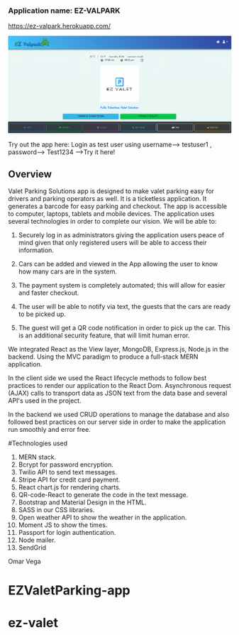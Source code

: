 ### Application name: EZ-VALPARK

https://ez-valpark.herokuapp.com/

![](/client/public/assets/images/githubreadme.PNG)

Try out the app here:
Login as test user using username--> testuser1 , password--> Test1234 -->Try it here!

## Overview

Valet Parking Solutions app is designed to make valet parking easy for drivers and parking operators as well. It is a ticketless application. It generates a barcode for easy parking and checkout. The app is accessible to computer, laptops, tablets and mobile devices. The application uses several technologies in order to complete our vision. We will be able to:

1. Securely log in as administrators giving the application users peace of mind given that only registered users will be able to access their information.

2. Cars can be added and viewed in the App allowing the user to know how many cars are in the system.

3. The payment system is completely automated; this will allow for easier and faster checkout.

4. The user will be able to notify via text, the guests that the cars are ready to be picked up.

5. The guest will get a QR code notification in order to pick up the car. This is an additional security feature, that will limit human error.

We integrated React as the View layer, MongoDB, Express.js, Node.js in the backend. Using the MVC paradigm to produce a full-stack MERN application.

In the client side we used the React lifecycle methods to follow best practices to render our application to the React Dom. Asynchronous request (AJAX) calls to transport data as JSON text from the data base and several API's used in the project.

In the backend we used CRUD operations to manage the database and also followed best practices on our server side in order to make the application run smoothly and error free.

#Technologies used

1. MERN stack.
2. Bcrypt for password encryption.
3. Twilio API to send text messages.
4. Stripe API for credit card payment.
5. React chart.js for rendering charts.
6. QR-code-React to generate the code in the text message.
7. Bootstrap and Material Design in the HTML.
8. SASS in our CSS libraries.
9. Open weather API to show the weather in the application.
10. Moment JS to show the times.
11. Passport for login authentication.
12. Node mailer.
13. SendGrid

Omar Vega

# EZValetParking-app

# ez-valet
